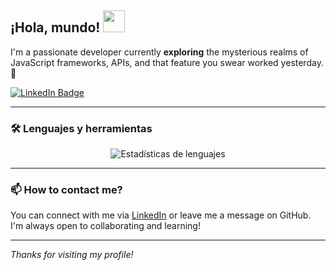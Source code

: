 ## ¡Hola, mundo! <img src="https://media.giphy.com/media/hvRJCLFzcasrR4ia7z/giphy.gif" width="35px">

I'm a passionate developer currently **exploring** the mysterious realms of JavaScript frameworks, APIs, and that feature you swear worked yesterday. 🚀

[![LinkedIn Badge](https://img.shields.io/badge/Linkedin-Juan_Rodriguez-blue?style=flat-square&logo=Linkedin&logoColor=white&link=https://www.linkedin.com/in/juan-pablo-rodriguez-gasca/)](https://www.linkedin.com/in/juan-pablo-rodriguez-gasca/)

---

### 🛠️ Lenguajes y herramientas

<p align="center">
  <img src="https://github-readme-stats.vercel.app/api/top-langs/?username=juparog&theme=dark&bg_color=0D1117&hide_border=true&layout=compact" alt="Estadísticas de lenguajes">
</p>

---

### 📫 How to contact me?

You can connect with me via [LinkedIn](https://www.linkedin.com/in/your-profile/) or leave me a message on GitHub. I'm always open to collaborating and learning!

---

*Thanks for visiting my profile!*

<!--
**juparog/juparog** is a ✨ _special_ ✨ repository because its `README.md` (this file) appears on your GitHub profile.

Here are some ideas to get you started:

- 🔭 I’m currently working on ...
- 🌱 I’m currently learning ...
- 👯 I’m looking to collaborate on ...
- 🤔 I’m looking for help with ...
- 💬 Ask me about ...
- 📫 How to reach me: ...
- 😄 Pronouns: ...
- ⚡ Fun fact: ...
-->
